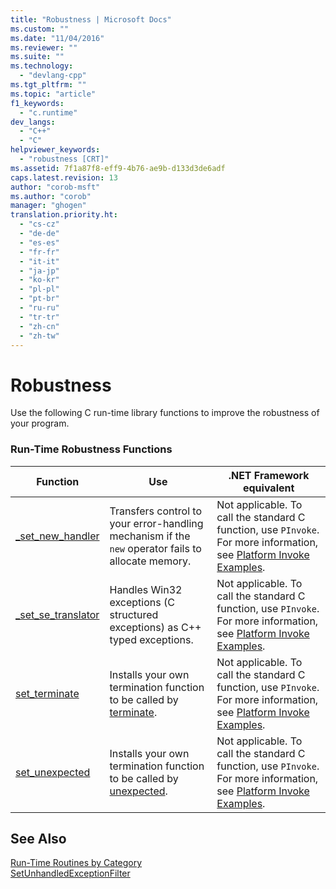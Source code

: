```yaml
---
title: "Robustness | Microsoft Docs"
ms.custom: ""
ms.date: "11/04/2016"
ms.reviewer: ""
ms.suite: ""
ms.technology: 
  - "devlang-cpp"
ms.tgt_pltfrm: ""
ms.topic: "article"
f1_keywords: 
  - "c.runtime"
dev_langs: 
  - "C++"
  - "C"
helpviewer_keywords: 
  - "robustness [CRT]"
ms.assetid: 7f1a87f8-eff9-4b76-ae9b-d133d3de6adf
caps.latest.revision: 13
author: "corob-msft"
ms.author: "corob"
manager: "ghogen"
translation.priority.ht: 
  - "cs-cz"
  - "de-de"
  - "es-es"
  - "fr-fr"
  - "it-it"
  - "ja-jp"
  - "ko-kr"
  - "pl-pl"
  - "pt-br"
  - "ru-ru"
  - "tr-tr"
  - "zh-cn"
  - "zh-tw"
---
```

# Robustness
Use the following C run-time library functions to improve the robustness of your program.  
  
### Run-Time Robustness Functions  
  
|Function|Use|.NET Framework equivalent|  
|--------------|---------|-------------------------------|  
|[_set_new_handler](../c-runtime-library/reference/set-new-handler.md)|Transfers control to your error-handling mechanism if the `new` operator fails to allocate memory.|Not applicable. To call the standard C function, use `PInvoke`. For more information, see [Platform Invoke Examples](http://msdn.microsoft.com/Library/15926806-f0b7-487e-93a6-4e9367ec689f).|  
|[_set_se_translator](../c-runtime-library/reference/set-se-translator.md)|Handles Win32 exceptions (C structured exceptions) as C++ typed exceptions.|Not applicable. To call the standard C function, use `PInvoke`. For more information, see [Platform Invoke Examples](http://msdn.microsoft.com/Library/15926806-f0b7-487e-93a6-4e9367ec689f).|  
|[set_terminate](../c-runtime-library/reference/set-terminate-crt.md)|Installs your own termination function to be called by [terminate](../c-runtime-library/reference/terminate-crt.md).|Not applicable. To call the standard C function, use `PInvoke`. For more information, see [Platform Invoke Examples](http://msdn.microsoft.com/Library/15926806-f0b7-487e-93a6-4e9367ec689f).|  
|[set_unexpected](../c-runtime-library/reference/set-unexpected-crt.md)|Installs your own termination function to be called by [unexpected](../c-runtime-library/reference/unexpected-crt.md).|Not applicable. To call the standard C function, use `PInvoke`. For more information, see [Platform Invoke Examples](http://msdn.microsoft.com/Library/15926806-f0b7-487e-93a6-4e9367ec689f).|  
  
## See Also  
 [Run-Time Routines by Category](../c-runtime-library/run-time-routines-by-category.md)   
 [SetUnhandledExceptionFilter](http://msdn.microsoft.com/library/windows/desktop/ms680634.aspx)